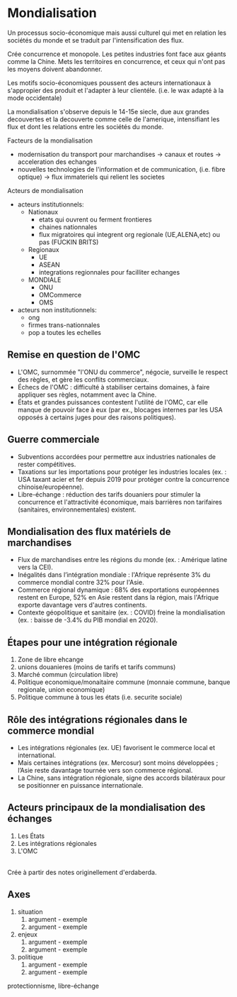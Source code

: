 # Mondialisation

Un processus socio-économique mais aussi culturel qui met en relation les sociétés du monde et se traduit par l'intensification des flux.

Crée concurrence et monopole. Les petites industries font face aux géants comme la Chine. Mets les territoires en concurrence, et ceux qui n'ont pas les moyens doivent abandonner.

Les motifs socio-économiques poussent des acteurs internationaux à s'appropier des produit et l'adapter à leur clientéle. (i.e. le wax adapté à la mode occidentale)

La mondialisation s'observe depuis le 14-15e siecle, due aux grandes decouvertes et la decouverte comme celle de l'amerique, intensifiant les flux et dont les relations entre les sociétés du monde.

Facteurs de la mondialisation
- modernisation du transport pour marchandises -> canaux et routes -> acceleration des echanges
- nouvelles technologies de l'information et de communication, (i.e. fibre optique) -> flux immateriels qui relient les societes

Acteurs de mondialisation
- acteurs institutionnels: 
  - Nationaux
    - etats qui ouvrent ou ferment frontieres
    - chaines nationnales
    - flux migratoires qui integrent org regionale (UE,ALENA,etc) ou pas (FUCKIN BRITS) 
  - Regionaux
    - UE
    - ASEAN
    - integrations regionnales pour facilliter echanges
  - MONDIALE
    - ONU
    - OMCommerce
    - OMS
- acteurs non institutionnels:
    - ong
    - firmes trans-nationnales
    - pop a toutes les echelles


## Remise en question de l'OMC
- L'OMC, surnommée "l'ONU du commerce", négocie, surveille le respect des règles, et gère les conflits commerciaux.
- Échecs de l'OMC : difficulté à stabiliser certains domaines, à faire appliquer ses règles, notamment avec la Chine.
- États et grandes puissances contestent l'utilité de l'OMC, car elle manque de pouvoir face à eux (par ex., blocages internes par les USA opposés à certains juges pour des raisons politiques).

## Guerre commerciale
- Subventions accordées pour permettre aux industries nationales de rester compétitives.
- Taxations sur les importations pour protéger les industries locales (ex. : USA taxant acier et fer depuis 2019 pour protéger contre la concurrence chinoise/européenne).
- Libre-échange : réduction des tarifs douaniers pour stimuler la concurrence et l'attractivité économique, mais barrières non tarifaires (sanitaires, environnementales) existent.

## Mondialisation des flux matériels de marchandises
- Flux de marchandises entre les régions du monde (ex. : Amérique latine vers la CEI).
- Inégalités dans l’intégration mondiale : l'Afrique représente 3% du commerce mondial contre 32% pour l'Asie.
- Commerce régional dynamique : 68% des exportations européennes restent en Europe, 52% en Asie restent dans la région, mais l'Afrique exporte davantage vers d'autres continents.
- Contexte géopolitique et sanitaire (ex. : COVID) freine la mondialisation (ex. : baisse de -3.4% du PIB mondial en 2020).

## Étapes pour une intégration régionale
1. Zone de libre ehcange
2. unions douanieres (moins de tarifs et tarifs communs)
3. Marché commun (circulation libre)
4. Politique economique/monaitaire commune (monnaie commune, banque regionale, union economique)
5. Politique commune à tous les états (i.e. securite sociale)

## Rôle des intégrations régionales dans le commerce mondial
- Les intégrations régionales (ex. UE) favorisent le commerce local et international.
- Mais certaines intégrations (ex. Mercosur) sont moins développées ; l’Asie reste davantage tournée vers son commerce régional.
- La Chine, sans intégration régionale, signe des accords bilatéraux pour se positionner en puissance internationale.

## Acteurs principaux de la mondialisation des échanges
1. Les États
2. Les intégrations régionales
3. L'OMC

<br>
Crée à partir des notes originellement d'erdaberda.

## Axes

1. situation
   1. argument - exemple
   2. argument - exemple
2. enjeux
   1. argument - exemple
   2. argument - exemple
3. politique
   1. argument - exemple
   2. argument - exemple

protectionnisme, libre-échange
